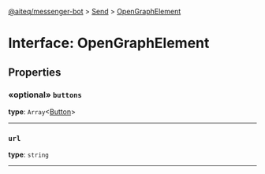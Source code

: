 [@aiteq/messenger-bot](../README.md) > [Send](../modules/send.md) > [OpenGraphElement](../interfaces/send.opengraphelement.md)

# Interface: OpenGraphElement

## Properties

<a id="buttons"></a>
### «optional» `buttons`

**type**: `Array`<[Button](../modules/send.md#button)>
___

<a id="url"></a>
###  `url`

**type**: `string`
___
